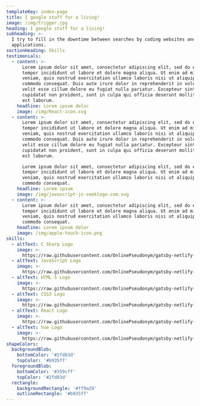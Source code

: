 ```yaml
---
templateKey: index-page
title: I google stuff for a living!
image: /img/trigger.jpg
heading: I google stuff for a living!
subheading: >-
  I try to fill in the downtime between searches by coding websites and
  applications.
sectionHeading: Skills
testimonials:
  - content: >-
      Lorem ipsum dolor sit amet, consectetur adipiscing elit, sed do eiusmod
      tempor incididunt ut labore et dolore magna aliqua. Ut enim ad minim
      veniam, quis nostrud exercitation ullamco laboris nisi ut aliquip ex ea
      commodo consequat. Duis aute irure dolor in reprehenderit in voluptate
      velit esse cillum dolore eu fugiat nulla pariatur. Excepteur sint occaecat
      cupidatat non proident, sunt in culpa qui officia deserunt mollit anim id
      est laborum.
    headline: Lorem ipsum dolor
    image: /img/React-icon.svg
  - content: >-
      Lorem ipsum dolor sit amet, consectetur adipiscing elit, sed do eiusmod
      tempor incididunt ut labore et dolore magna aliqua. Ut enim ad minim
      veniam, quis nostrud exercitation ullamco laboris nisi ut aliquip ex ea
      commodo consequat. Duis aute irure dolor in reprehenderit in voluptate
      velit esse cillum dolore eu fugiat nulla pariatur. Excepteur sint occaecat
      cupidatat non proident, sunt in culpa qui officia deserunt mollit anim id
      est laborum.

      Lorem ipsum dolor sit amet, consectetur adipiscing elit, sed do eiusmod
      tempor incididunt ut labore et dolore magna aliqua. Ut enim ad minim
      veniam, quis nostrud exercitation ullamco laboris nisi ut aliquip ex ea
      commodo consequat. 
    headline: Lorem ipsum
    image: /img/javascript-js-seeklogo.com.svg
  - content: >-
      Lorem ipsum dolor sit amet, consectetur adipiscing elit, sed do eiusmod
      tempor incididunt ut labore et dolore magna aliqua. Ut enim ad minim
      veniam, quis nostrud exercitation ullamco laboris nisi ut aliquip ex ea
      commodo consequat. 
    headline: Lorem ipsum dolor
    image: /img/apple-touch-icon.png
skills:
  - altText: C Sharp Logo
    image: >-
      https://raw.githubusercontent.com/OnlinePseudonym/gatsby-netlify-portfolio/master/static/img/C-Sharp-01.svg?sanitize=true
  - altText: JavaScript Logo
    image: >-
      https://raw.githubusercontent.com/OnlinePseudonym/gatsby-netlify-portfolio/master/static/img/javascript-js-seeklogo.com.svg?sanitize=true
  - altText: HTML 5 Logo
    image: >-
      https://raw.githubusercontent.com/OnlinePseudonym/gatsby-netlify-portfolio/master/static/img/HTML5%20Logo%20Badge.svg?sanitize=true
  - altText: CSS3 Logo
    image: >-
      https://raw.githubusercontent.com/OnlinePseudonym/gatsby-netlify-portfolio/master/static/img/CSS3_logo_and_wordmark.svg?sanitize=true
  - altText: React Logo
    image: >-
      https://raw.githubusercontent.com/OnlinePseudonym/gatsby-netlify-portfolio/master/static/img/React-icon.svg?sanitize=true
  - altText: Vue Logo
    image: >-
      https://raw.githubusercontent.com/OnlinePseudonym/gatsby-netlify-portfolio/master/static/img/Vue.js_Logo.svg?sanitize=true
shapeColors:
  backgroundBlob:
    bottomColor: '#2fd83d'
    topColor: '#b935ff'
  foregroundBlob:
    bottomColor: '#359cff'
    topColor: '#2fd83d'
  rectangle:
    backgroundRectangle: '#ff9a29'
    outlineRectangle: '#b935ff'
---
```


